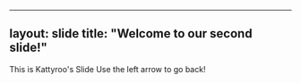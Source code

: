 
---
layout: slide
title: "Welcome to our second slide!"
---
This is Kattyroo's Slide
Use the left arrow to go back!